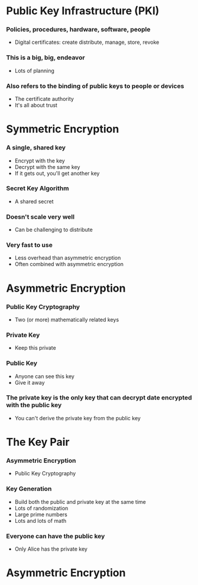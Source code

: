 # Public Key Infrastructure (PKI)
### Policies, procedures, hardware, software, people
- Digital certificates: create distribute, manage, store, revoke
### This is a big, big, endeavor
- Lots of planning
### Also refers to the binding of public keys to people or devices
- The certificate authority
- It's all about trust
# Symmetric Encryption
### A single, shared key
- Encrypt with the key
- Decrypt with the same key
- If it gets out, you'll get another key
### Secret Key Algorithm
- A shared secret
### Doesn't scale very well
- Can be challenging to distribute
### Very fast to use
- Less overhead than asymmetric encryption
- Often combined with asymmetric encryption
# Asymmetric Encryption
### Public Key Cryptography
- Two (or more) mathematically related keys
### Private Key
- Keep this private
### Public Key
- Anyone can see this key
- Give it away
### The private key is the only key that can decrypt date encrypted with the public key
- You can't derive the private key from the public key
# The Key Pair
### Asymmetric Encryption
- Public Key Cryptography
### Key Generation
- Build both the public and private key at the same time
- Lots of randomization
- Large prime numbers
- Lots and lots of math
### Everyone can have the public key
- Only Alice has the private key
# Asymmetric Encryption
